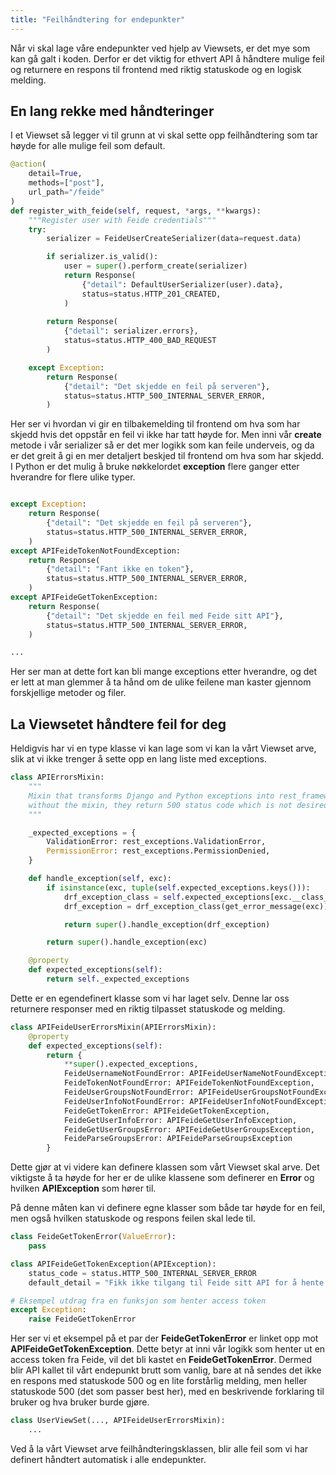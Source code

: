 ```yaml
---
title: "Feilhåndtering for endepunkter"
---
```


Når vi skal lage våre endepunkter ved hjelp av Viewsets, er det mye som kan gå galt i koden. Derfor er det viktig for ethvert API å håndtere mulige feil og returnere en respons til frontend med riktig statuskode og en logisk melding.

## En lang rekke med håndteringer
I et Viewset så legger vi til grunn at vi skal sette opp feilhåndtering som tar høyde for alle mulige feil som default.

```python
@action(
    detail=True,
    methods=["post"],
    url_path="/feide"
)
def register_with_feide(self, request, *args, **kwargs):
    """Register user with Feide credentials"""
    try:
        serializer = FeideUserCreateSerializer(data=request.data)

        if serializer.is_valid():
            user = super().perform_create(serializer)
            return Response(
                {"detail": DefaultUserSerializer(user).data},
                status=status.HTTP_201_CREATED,
            )
        
        return Response(
            {"detail": serializer.errors},
            status=status.HTTP_400_BAD_REQUEST
        )

    except Exception:
        return Response(
            {"detail": "Det skjedde en feil på serveren"},
            status=status.HTTP_500_INTERNAL_SERVER_ERROR,
        )
```

Her ser vi hvordan vi gir en tilbakemelding til frontend om hva som har skjedd hvis det oppstår en feil vi ikke har tatt høyde for. Men inni vår **create** metode i vår serializer så er det mer logikk som kan feile underveis, og da er det greit å gi en mer detaljert beskjed til frontend om hva som har skjedd. I Python er det mulig å bruke nøkkelordet **exception** flere ganger etter hverandre for flere ulike typer.

```python

except Exception:
    return Response(
        {"detail": "Det skjedde en feil på serveren"},
        status=status.HTTP_500_INTERNAL_SERVER_ERROR,
    )
except APIFeideTokenNotFoundException:
    return Response(
        {"detail": "Fant ikke en token"},
        status=status.HTTP_500_INTERNAL_SERVER_ERROR,
    )
except APIFeideGetTokenException:
    return Response(
        {"detail": "Det skjedde en feil med Feide sitt API"},
        status=status.HTTP_500_INTERNAL_SERVER_ERROR,
    )

...
```

Her ser man at dette fort kan bli mange exceptions etter hverandre, og det er lett at man glemmer å ta hånd om de ulike feilene man kaster gjennom forskjellige metoder og filer.

## La Viewsetet håndtere feil for deg
Heldigvis har vi en type klasse vi kan lage som vi kan la vårt Viewset arve, slik at vi ikke trenger å sette opp en lang liste med exceptions.

```python
class APIErrorsMixin:
    """
    Mixin that transforms Django and Python exceptions into rest_framework ones.
    without the mixin, they return 500 status code which is not desired.
    """

    _expected_exceptions = {
        ValidationError: rest_exceptions.ValidationError,
        PermissionError: rest_exceptions.PermissionDenied,
    }

    def handle_exception(self, exc):
        if isinstance(exc, tuple(self.expected_exceptions.keys())):
            drf_exception_class = self.expected_exceptions[exc.__class__]
            drf_exception = drf_exception_class(get_error_message(exc))

            return super().handle_exception(drf_exception)

        return super().handle_exception(exc)

    @property
    def expected_exceptions(self):
        return self._expected_exceptions
```

Dette er en egendefinert klasse som vi har laget selv. Denne lar oss returnere responser med en riktig tilpasset statuskode og melding.

```python
class APIFeideUserErrorsMixin(APIErrorsMixin):
    @property
    def expected_exceptions(self):
        return {
            **super().expected_exceptions,
            FeideUsernameNotFoundError: APIFeideUserNameNotFoundException,
            FeideTokenNotFoundError: APIFeideTokenNotFoundException,
            FeideUserGroupsNotFoundError: APIFeideUserGroupsNotFoundException,
            FeideUserInfoNotFoundError: APIFeideUserInfoNotFoundException,
            FeideGetTokenError: APIFeideGetTokenException,
            FeideGetUserInfoError: APIFeideGetUserInfoException,
            FeideGetUserGroupsError: APIFeideGetUserGroupsException,
            FeideParseGroupsError: APIFeideParseGroupsException
        }
```

Dette gjør at vi videre kan definere klassen som vårt Viewset skal arve. Det viktigste å ta høyde for her er de ulike klassene som definerer en **Error** og hvilken **APIException** som hører til.

På denne måten kan vi definere egne klasser som både tar høyde for en feil, men også hvilken statuskode og respons feilen skal lede til.

```python
class FeideGetTokenError(ValueError):
    pass

class APIFeideGetTokenException(APIException):
    status_code = status.HTTP_500_INTERNAL_SERVER_ERROR
    default_detail = "Fikk ikke tilgang til Feide sitt API for å hente ut din token. Prøv igjen eller registrer deg manuelt."

# Eksempel utdrag fra en funksjon som henter access token
except Exception:
    raise FeideGetTokenError
```

Her ser vi et eksempel på et par der **FeideGetTokenError** er linket opp mot **APIFeideGetTokenException**. Dette betyr at inni vår logikk som henter ut en access token fra Feide, vil det bli kastet en **FeideGetTokenError**. Dermed blir API kallet til vårt endepunkt brutt som vanlig, bare at nå sendes det ikke en respons med statuskode 500 og en lite forstårlig melding, men heller statuskode 500 (det som passer best her), med en beskrivende forklaring til bruker og hva bruker burde gjøre.

```python
class UserViewSet(..., APIFeideUserErrorsMixin):
    ...
```

Ved å la vårt Viewset arve feilhåndteringsklassen, blir alle feil som vi har definert håndtert automatisk i alle endepunkter.
